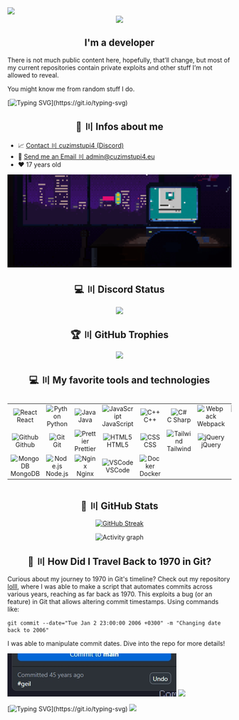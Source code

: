 <img src="https://capsule-render.vercel.app/api?type=waving&height=150&&&customColorList=0,2,3,15&section=header&fontAlign=0&fontAlignY=0&reversal=false">

<div align="center">
    <img src="https://cdn.discordapp.com/emojis/774868681586114580.gif?v=1" /><br />
    <h2>I'm a developer</h2>
</div>

<p>There is not much public content here, hopefully, that’ll change, but most of my current repositories contain private exploits and other stuff I’m not allowed to reveal.</p>
<p>You might know me from random stuff I do.</p>

[![Typing SVG](https://readme-typing-svg.herokuapp.com?size=30&lines=Touch+some+grass.)](https://git.io/typing-svg)

<h2 align="center">💜 〣 Infos about me </h2>

- 📈 [Contact 〣 cuzimstupi4 (Discord)](https://discord.gg/517764829927440396)
- 📧 [Send me an Email 〣 admin@cuzimstupi4.eu](mailto:admin@cuzimstupi4.eu)
- ❤️ 17 years old

<img src="./assets/computer.gif">

<h2 align="center">💻 〣 Discord Status</h2>
<p align="center"><a href="https://discord.com/users/517764829927440396"><img align="center" src="https://lanyard-profile-readme.vercel.app/api/517764829927440396?bg=302c33"></a></p>

<h2 align="center">🏆 〣 GitHub Trophies </h2>
<p align="center">
  <img src="https://github-profile-trophy.vercel.app/?username=cuzimstupi4&theme=radical&no-frame=false&no-bg=true&margin-w=4">
</p>

<h2 align="center">💻 〣 My favorite tools and technologies </h2>
<div style="display: flex; flex-wrap: wrap; justify-content: center;">
  <table align="center">
    <tr>
      <td align="center" width="96">
        <img src="https://techstack-generator.vercel.app/react-icon.svg" alt="React" width="65" height="65" />
        <br>React
      </td>
      <td align="center" width="96">
        <img src="https://techstack-generator.vercel.app/python-icon.svg" alt="Python" width="65" height="65" />
        <br>Python
      </td>
      <td align="center" width="96">
        <img src="https://techstack-generator.vercel.app/java-icon.svg" alt="Java" width="65" height="65" />
        <br>Java
      </td>
      <td align="center" width="96">
        <img src="https://techstack-generator.vercel.app/js-icon.svg" alt="JavaScript" width="65" height="65" />
        <br>JavaScript
      </td>
      <td align="center" width="96">
        <img src="https://techstack-generator.vercel.app/cpp-icon.svg" alt="C++" width="65" height="65" />
        <br>C++
      </td>
      <td align="center" width="96">
        <img src="https://techstack-generator.vercel.app/csharp-icon.svg" alt="C#" width="65" height="65" />
        <br>C Sharp
      </td>
      <td align="center" width="96">
        <img src="https://techstack-generator.vercel.app/webpack-icon.svg" alt="Webpack" width="65" height="65" />
        <br>Webpack
      </td>
      <td align="center" width="96">
        <img src="https://techstack-generator.vercel.app/mysql-icon.svg" alt="MySQL" width="65" height="65" />
        <br>MySQL
      </td>
      <td align="center" width="96">
        <img src="https://techstack-generator.vercel.app/ts-icon.svg" alt="TypeScript" width="65" height="65" />
        <br>TypeScript
      </td>
    </tr>
    <tr>
      <td align="center" width="96">
        <img src="https://techstack-generator.vercel.app/github-icon.svg" alt="Github" width="65" height="65" />
        <br>Github
      </td>
      <td align="center" width="96">
        <img src="https://user-images.githubusercontent.com/25181517/192108372-f71d70ac-7ae6-4c0d-8395-51d8870c2ef0.png" alt="Git" width="65" height="65" />
        <br>Git
      </td>
      <td align="center" width="96">
        <img src="https://techstack-generator.vercel.app/prettier-icon.svg" alt="Prettier" width="65" height="65" />
        <br>Prettier
      </td>
      <td align="center" width="96">
        <img src="https://skillicons.dev/icons?i=html" alt="HTML5" width="65" height="65" />
        <br>HTML5
      </td>
      <td align="center" width="96">
        <img src="https://skillicons.dev/icons?i=css" alt="CSS" width="65" height="65" />
        <br>CSS
      </td>
      <td align="center" width="96">
        <img src="https://skillicons.dev/icons?i=tailwind" alt="Tailwind" width="65" height="65" />
        <br>Tailwind
      </td>
      <td align="center" width="96">
        <img src="https://skillicons.dev/icons?i=jquery" alt="jQuery" width="65" height="65" />
        <br>jQuery
      </td>
    </tr>
    <tr>
      <td align="center" width="96">
        <img src="https://skillicons.dev/icons?i=mongodb" alt="MongoDB" width="65" height="65" />
        <br>MongoDB
      </td>
      <td align="center" width="96">
        <img src="https://skillicons.dev/icons?i=nodejs" alt="Node.js" width="65" height="65" />
        <br>Node.js
      </td>
      <td align="center" width="96">
        <img src="https://techstack-generator.vercel.app/nginx-icon.svg" alt="Nginx" width="65" height="65" />
        <br>Nginx
      </td>
      <td align="center" width="96">
        <img src="https://skillicons.dev/icons?i=vscode" alt="VSCode" width="65" height="65" />
        <br>VSCode
      </td>
      <td align="center" width="96">
        <img src="https://techstack-generator.vercel.app/docker-icon.svg" alt="Docker" width="65" height="65" />
        <br>Docker
      </td>
    </tr>
  </table>
</div>

<h2 align="center">🎁 〣 GitHub Stats</h2>
<p align="center">
  <a href="https://github.com/cuzimstupi4"><img src="https://github-readme-streak-stats.herokuapp.com?user=CuzImStupi4&background=1A1B1F&border=1A1B1F&stroke=D858EB&ring=6157BC&fire=D50000&currStreakNum=08E3EB&sideNums=8D4C98&currStreakLabel=D680EB&sideLabels=8D4C98&dates=8D4C98&excludeDaysLabel=EB00EA" alt="GitHub Streak" width="75%"/></a>
</p>

<p align="center">
  <img src="https://github-readme-activity-graph.vercel.app/graph?username=CuzImStupi4&bg_color=1A1B1F&hide_border=true&hide_title=false&area=true&custom_title=Total%20contribution%20graph%20in%20all%20repo" width="100%" alt="Activity graph">
</p>

<h2 align="center">🤔 〣 How Did I Travel Back to 1970 in Git?</h2>
<p>
  Curious about my journey to 1970 in Git's timeline? Check out my repository 
  <a href="https://github.com/CuzImStupi4/lolll">lolll</a>, where I was able to make a script that automates commits across various years, reaching as far back as 1970. 
  This exploits a bug (or an feature) in Git that allows altering commit timestamps. Using commands like:
</p>
<pre>
<code>git commit --date="Tue Jan 2 23:00:00 2006 +0300" -m "Changing date back to 2006"</code>
</pre>
<p>
  I was able to manipulate commit dates.
  Dive into the repo for more details!
</p>


<img src="./assets/commit.jpg" alt="Commited 45 Years ago">

<img src="https://capsule-render.vercel.app/api?type=waving&height=150&customColorList=0,2,3,15&section=footer&fontAlign=0&fontAlignY=0&reversal=false">

[![Typing SVG](https://readme-typing-svg.herokuapp.com?size=30&lines=Thanks+for+your+data.)](https://git.io/typing-svg)
![](https://hit.yhype.me/github/profile?account_id=151248139)
